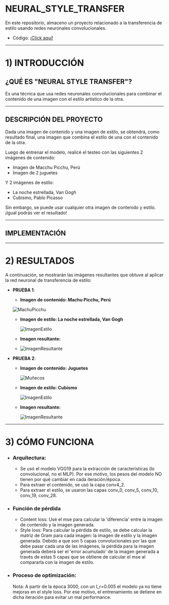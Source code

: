 # NEURAL_STYLE_TRANSFER
En este repositorio, almaceno un proyecto relacionado a la transferencia de estilo usando redes neuronales convolucionales.

- Código: [¡Click aquí!](./NeuralStyleTransfer_FromScratch.ipynb)

-----
# 1) INTRODUCCIÓN
## ¿QUÉ ES "NEURAL STYLE TRANSFER"?
Es una técnica que usa redes neuronales convolucionales para combinar el contenido de una imagen con el estilo artístico de la otra.

----
## DESCRIPCIÓN DEL PROYECTO
Dada una imagen de contenido y una imagen de estilo, se obtendrá, como resultado final, una imagen que combina el estilo de una con el contenido de la otra.

Luego de entrenar el modelo, realicé el testeo con las siguientes 2 imágenes de contenido:
- Imagen de Macchu Picchu, Perú
- Imagen de 2 juguetes

Y 2 imágenes de estilo:
- La noche estrellada, Van Gogh
- Cubismo, Pablo Picasso

Sin embargo, se puede usar cualquier otra imagen de contenido y estilo. ¡Igual podrás ver el resultado! 


----

## IMPLEMENTACIÓN


----
# 2) RESULTADOS
A continuación, se mostrarán las imágenes resultantes que obtuve al aplicar la red neuronal de transferencia de estilo:
- **PRUEBA 1**:
    - **Imagen de contenido: Machu Picchu, Perú**
      
    ![MachuPicchu](https://github.com/DianaMLlamocaZ/NEURAL_STYLE_TRANSFER/blob/main/IMAGENES/imagen_contenido_machu_picchu.JPG)

  - **Imagen de estilo: La noche estrellada, Van Gogh**
    
    ![ImagenEstilo](https://github.com/DianaMLlamocaZ/NEURAL_STYLE_TRANSFER/blob/main/IMAGENES/imagen_estilo_2.JPG)

  - **Imagen resultante:**
  - 
    ![ImagenResultante](https://github.com/DianaMLlamocaZ/NEURAL_STYLE_TRANSFER/blob/main/IMAGENES/ResultadoFinal1.JPG)

- **PRUEBA 2**:
  - **Imagen de contenido: Juguetes**
      
    ![Muñecos](https://github.com/DianaMLlamocaZ/NEURAL_STYLE_TRANSFER/blob/main/IMAGENES/imagen_contenido.JPG)

  - **Imagen de estilo: Cubismo**
    
    ![ImagenEstilo](https://github.com/DianaMLlamocaZ/NEURAL_STYLE_TRANSFER/blob/main/IMAGENES/imagen_estilo.JPG)

  - **Imagen resultante:**
    
    ![ImagenResultante](https://github.com/DianaMLlamocaZ/NEURAL_STYLE_TRANSFER/blob/main/IMAGENES/ImagenResultado2.JPG)

----
# 3) CÓMO FUNCIONA
* ### Arquitectura:
  - Se usó el modelo VGG19 para la extracción de características (lo convolucional, no el MLP). Por ese motivo, los pesos del modelo NO tienen por qué cambiar en cada iteración/época.
  - Para extraer el contenido, se usó la capa conv4_2.
  - Para extraer el estilo, se usaron las capas conv_0, conv_5, conv_10, conv_19, conv_28.
    
* ### Función de pérdida
  - Content loss: Usé el mse para calcular la 'diferencia' entre la imagen de contenido y la imagen generada.
  - Style loss: Para calcular la pérdida de estilo, se debe calcular la matriz de Gram para cada imagen: la imagen de estilo y la imagen generada.
      Debido a que son 5 capas convolucionales por las que debe pasar cada una de las imágenes, la pérdida para la imagen generada deberá ser el 'error acumulado' de la imagen generada a través de estas 5 capas que se obtiene de calcular el mse al compararla con la imagen de estilo. 
    
* ### Proceso de optimización:
  Nota: A partir de la época 3000, con un l_r=0.005 el modelo ya no tiene mejoras en el style loss. Por ese motivo, el entrenamiento se detiene en dicha iteración para evitar un mal performance.

